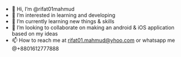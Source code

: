 - 👋 Hi, I’m @rifat01mahmud
- 👀 I’m interested in learning and developing 
- 🌱 I’m currently learning new things & skills  
- 💞️ I’m looking to collaborate on making an android & iOS application based on my ideas
- 📫 How to reach me at rifat01.mahmud@yhoo.com or whatsapp me @+8801612777888

<!---
rifat01mahmud/rifat01mahmud is a ✨ special ✨ repository because its `README.md` (this file) appears on your GitHub profile.
You can click the Preview link to take a look at your changes.
--->

